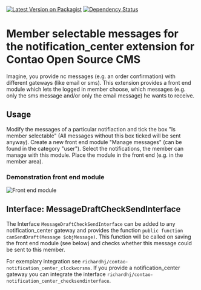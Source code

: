 [![Latest Version on Packagist](http://img.shields.io/packagist/v/richardhj/contao-notification_center_member_selectable.svg)](https://packagist.org/packages/richardhj/contao-notification_center_member_selectable)
[![Dependency Status](https://www.versioneye.com/php/richardhj:contao-notification_center_member_selectable/badge.svg)](https://www.versioneye.com/php/richardhj:contao-notification_center_member_selectable)

# Member selectable messages for the notification_center extension for Contao Open Source CMS

Imagine, you provide nc messages (e.g. an order confirmation) with different gateways (like email or sms). This extension provides a front end module which lets the logged in member choose, which messages (e.g. only the sms message and/or only the email message) he wants to receive.

## Usage
Modify the messages of a particular notifiaction and tick the box "Is member selectable" (All messages without this box ticked will be sent anyway).
Create a new front end module "Manage messages" (can be found in the category "user"). Select the notifications, the member can manage with this module. Place the module in the front end (e.g. in the member area).

### Demonstration front end module
![Front end module](https://cloud.githubusercontent.com/assets/1284725/15799664/e29811a8-2a63-11e6-9bbf-e2be8569a09d.png)

## Interface: MessageDraftCheckSendInterface
The Interface ```MessageDraftCheckSendInterface``` can be added to any notification_center gateway and provides the function ```public function canSendDraft(Message $objMessage)```. This function will be called on saving the front end module (see below) and checks whether this message could be sent to this member.

For exemplary integration see ```richardhj/contao-notification_center_clockworsms```.
If you provide a notification_center gateway you can integrate the interface ```richardhj/contao-notification_center_checksendinterface```.
